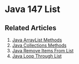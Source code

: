 # Java 147 List

## Related Articles
1. [Java ArrayList Methods](https://www.ruoxue.org/java-147-java-arraylist-methods/)
2. [Java Collections Methods](https://www.ruoxue.org/java-147-java-collections-methods/)
3. [Java Remove Items From List](https://www.ruoxue.org/java-147-java-remove-items-from-list/)
4. [Java Loop Through List](https://www.ruoxue.org/java-147-java-loop-through-list/)